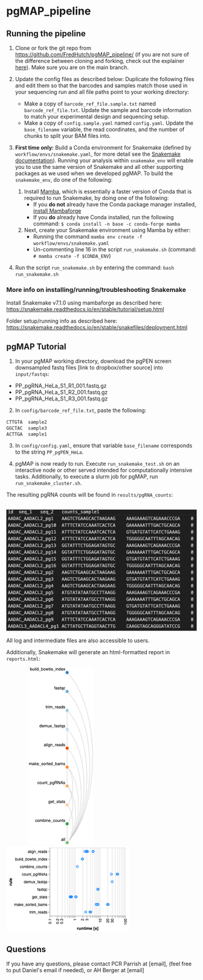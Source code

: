 # pgMAP_pipeline

## Running the pipeline

1. Clone or fork the git repo from https://github.com/FredHutch/pgMAP_pipeline/ (if you are not sure of the difference between cloning and forking, check out the explainer [here](https://github.com/FredHutch/pgMAP_pipeline/)). Make sure you are on the main branch. 


2. Update the config files as described below: Duplicate the following files and edit them so that the barcodes and samples match those used in your sequencing run and all file paths point to your working directory:
    * Make a copy of `barcode_ref_file.sample.txt` named `barcode_ref_file.txt`. Update the sample and barcode information to match your experimental design and sequencing setup. 
    * Make a copy of `config.sample.yaml` named `config.yaml`. Update the `base_filename` variable, the read coordinates, and the number of chunks to split your BAM files into. 


3. **First time only:** Build a Conda environment for Snakemake (defined by `workflow/envs/snakemake.yaml`, for more detail see the [Snakemake documentation](https://snakemake.readthedocs.io/en/stable/getting_started/installation.html)). Running your analysis within `snakemake_env` will enable you to use the same version of Snakemake and all other supporting packages as we used when we developed pgMAP. To build the `snakemake_env`, do one of the following: 
   1. Install [Mamba](https://mamba.readthedocs.io/en/latest/), which is essentially a faster version of Conda that is required to run Snakemake, by doing one of the following:
      * If you **do not** already have the Conda package manager installed, [install Mambaforge](https://github.com/conda-forge/miniforge#mambaforge)
      * If you **do** already have Conda installed, run the following command: `$ conda install -n base -c conda-forge mamba`
   2. Next, create your Snakemake environment using Mamba by either:
      * Running the command `mamba env create -f workflow/envs/snakemake.yaml`
      * Un-commenting line 16 in the script `run_snakemake.sh` (command: `# mamba create -f $CONDA_ENV`)


4. Run the script `run_snakemake.sh` by entering the command: `bash run_snakemake.sh`


### More info on installing/running/troubleshooting Snakemake
Install Snakemake v7.1.0 using mambaforge as described here:
https://snakemake.readthedocs.io/en/stable/tutorial/setup.html

Folder setup/running info as described here:
https://snakemake.readthedocs.io/en/stable/snakefiles/deployment.html

## pgMAP Tutorial
1. In your pgMAP working directory, download the pgPEN screen downsampled fastq files [link to dropbox/other source] into `input/fastqs`:
  * PP_pgRNA_HeLa_S1_R1_001.fastq.gz
  * PP_pgRNA_HeLa_S1_R2_001.fastq.gz
  * PP_pgRNA_HeLa_S1_R3_001.fastq.gz

2. In `config/barcode_ref_file.txt`, paste the following:
```
CTTGTA  sample2
GGCTAC  sample3
ACTTGA  sample1
```

3. In `config/config.yaml`, ensure that variable `base_filename` corresponds to the string `PP_pgPEN_HeLa`.

4. pgMAP is now ready to run. Execute `run_snakemake_test.sh` on an interactive node or other served intended for computationally intensive tasks. Additionally, to execute a slurm job for pgMAP, run `run_snakemake_cluster.sh`.

The resulting pgRNA counts will be found in `results/pgRNA_counts`:

&nbsp;&nbsp;&nbsp;&nbsp;&nbsp;&nbsp;&nbsp;&nbsp;&nbsp;&nbsp;&nbsp;&nbsp;&nbsp;&nbsp;&nbsp;&nbsp;&nbsp;&nbsp;&nbsp;&nbsp;&nbsp;&nbsp;&nbsp;![Table](images/counts_table.png)

All log and intermediate files are also accessible to users.

Additionally, Snakemake will generate an html-formatted report in `reports.html`:

&nbsp;&nbsp;&nbsp;&nbsp;&nbsp;&nbsp;&nbsp;&nbsp;&nbsp;&nbsp;&nbsp;&nbsp;&nbsp;&nbsp;&nbsp;![Report](images/snakemake_report.png)&nbsp;&nbsp;&nbsp;&nbsp;&nbsp;&nbsp;&nbsp;&nbsp;&nbsp;&nbsp;&nbsp;&nbsp;&nbsp;&nbsp;&nbsp;&nbsp;&nbsp;&nbsp;&nbsp;&nbsp;&nbsp;&nbsp;&nbsp;&nbsp;&nbsp;&nbsp;&nbsp;&nbsp;&nbsp;&nbsp;&nbsp;&nbsp;&nbsp;&nbsp;&nbsp;&nbsp;&nbsp;&nbsp;&nbsp;&nbsp;&nbsp;&nbsp;&nbsp;![Report](images/rule_runtimes.png)

## Questions
If you have any questions, please contact PCR Parrish at [email], (feel free to put Daniel's email if needed), or AH Berger at [email]


